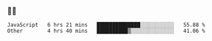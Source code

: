 ### 👨‍💻

<!--START_SECTION:waka-->

```text
JavaScript   6 hrs 21 mins   ██████████████░░░░░░░░░░░   55.88 %
Other        4 hrs 40 mins   ██████████▒░░░░░░░░░░░░░░   41.06 %
```

<!--END_SECTION:waka-->
